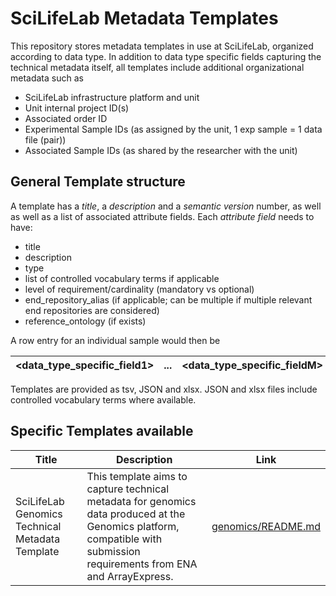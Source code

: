 # SciLifeLab Metadata Templates

This repository stores metadata templates in use at SciLifeLab, organized according to data type. In addition to data type specific fields capturing the technical metadata itself, all templates include additional organizational metadata such as 
- SciLifeLab infrastructure platform and unit
- Unit internal project ID(s)
- Associated order ID
- Experimental Sample IDs (as assigned by the unit, 1 exp sample = 1 data file (pair))
- Associated Sample IDs (as shared by the researcher with the unit)

## General Template structure

A template has a _title_, a _description_ and a _semantic version_ number, as well as well as a list of associated attribute fields. Each _attribute field_ needs to have:
- title
- description
- type
- list of controlled vocabulary terms if applicable
- level of requirement/cardinality (mandatory vs optional)
- end_repository_alias (if applicable; can be multiple if multiple relevant end repositories are considered)
- reference_ontology (if exists)

A row entry for an individual sample would then be

| <data_type_specific_field1> |...| <data_type_specific_fieldM> | <data_file_name_R1> |...|<data_file_name_RP>| <orga_meta_field1>|...| <orga_meta_fieldN> |
| --------------------------- | - | --------------------------- | ------------------- | - | ----------------- | ----------------- | - | ------------------ |


Templates are provided as tsv, JSON and xlsx. JSON and xlsx files include controlled vocabulary terms where available. 

## Specific Templates available

| Title | Description | Link |
| ----- | ----------- | ---- |
| SciLifeLab Genomics Technical Metadata Template | This template aims to capture technical metadata for genomics data produced at the Genomics platform, compatible with submission requirements from ENA and ArrayExpress. | [genomics/README.md](https://github.com/ScilifelabDataCentre/scilifelab-metadata-templates/blob/main/genomics/README.md) | 

